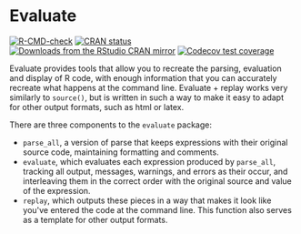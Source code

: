 # Evaluate

<!-- badges: start -->
[![R-CMD-check](https://github.com/r-lib/evaluate/actions/workflows/R-CMD-check.yaml/badge.svg)](https://github.com/r-lib/evaluate/actions/workflows/R-CMD-check.yaml)
[![CRAN status](https://www.r-pkg.org/badges/version/evaluate)](https://CRAN.R-project.org/package=evaluate)
[![Downloads from the RStudio CRAN mirror](https://cranlogs.r-pkg.org/badges/evaluate)](https://cran.r-project.org/package=evaluate)
[![Codecov test coverage](https://codecov.io/gh/r-lib/evaluate/branch/main/graph/badge.svg)](https://app.codecov.io/gh/r-lib/evaluate?branch=main)
<!-- badges: end -->

Evaluate provides tools that allow you to recreate the parsing, evaluation and
display of R code, with enough information that you can accurately recreate what
happens at the command line. Evaluate + replay works very similarly to
`source()`, but is written in such a way to make it easy to adapt for other
output formats, such as html or latex.

There are three components to the `evaluate` package:

* `parse_all`, a version of parse that keeps expressions with their original
   source code, maintaining formatting and comments.
* `evaluate`, which evaluates each expression produced by `parse_all`, 
   tracking all output, messages, warnings, and errors as their occur, and 
   interleaving them in the correct order with the original source and value
   of the expression.
* `replay`, which outputs these pieces in a way that makes it look like you've
   entered the code at the command line.  This function also serves as a
   template for other output formats.
